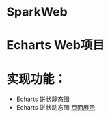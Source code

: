 # SparkWeb
# Echarts Web项目
# 实现功能：
* Echarts 饼状静态图
* Echarts 饼状动态图
[页面展示](https://github.com/vicotorz/SparkWeb/blob/master/show.png)
